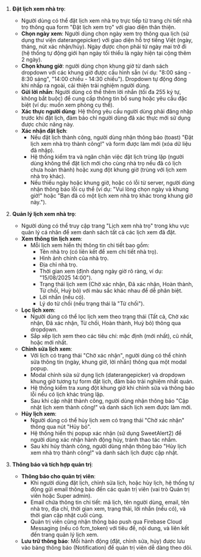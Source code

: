 1. **Đặt lịch xem nhà trọ**:

    - Người dùng có thể đặt lịch xem nhà trọ trực tiếp từ trang chi tiết nhà trọ thông qua form "Đặt lịch xem trọ" với giao diện thân thiện.
    - **Chọn ngày xem**: Người dùng chọn ngày xem trọ thông qua lịch (sử dụng thư viện daterangepicker) với giao diện hỗ trợ tiếng Việt (ngày, tháng, nút xác nhận/hủy). Ngày được chọn phải từ ngày mai trở đi (hệ thống tự động giới hạn ngày tối thiểu là ngày hiện tại cộng thêm 2 ngày).
    - **Chọn khung giờ**: người dùng chọn khung giờ từ danh sách dropdown với các khung giờ được cấu hình sẵn (ví dụ: "8:00 sáng - 8:30 sáng", "14:00 chiều - 14:30 chiều"). Dropdown tự động đóng khi nhấp ra ngoài, cải thiện trải nghiệm người dùng.
    - **Gửi lời nhắn**: Người dùng có thể thêm lời nhắn (tối đa 255 ký tự, không bắt buộc) để cung cấp thông tin bổ sung hoặc yêu cầu đặc biệt (ví dụ: muốn xem phòng cụ thể).
    - **Xác thực người dùng**: Hệ thống yêu cầu người dùng phải đăng nhập trước khi đặt lịch, đảm bảo chỉ người dùng đã xác thực mới sử dụng được chức năng này.
    - **Xác nhận đặt lịch**:
        - Nếu đặt lịch thành công, người dùng nhận thông báo (toast) "Đặt lịch xem nhà trọ thành công!" và form được làm mới (xóa dữ liệu đã nhập).
        - Hệ thống kiểm tra và ngăn chặn việc đặt lịch trùng lặp (người dùng không thể đặt lịch mới cho cùng nhà trọ nếu đã có lịch chưa hoàn thành) hoặc xung đột khung giờ (trùng với lịch xem nhà trọ khác).
        - Nếu thiếu ngày hoặc khung giờ, hoặc có lỗi từ server, người dùng nhận thông báo lỗi cụ thể (ví dụ: "Vui lòng chọn ngày và khung giờ!" hoặc "Bạn đã có một lịch xem nhà trọ khác trong khung giờ này.").

2. **Quản lý lịch xem nhà trọ**:

    - Người dùng có thể truy cập trang "Lịch xem nhà trọ" trong khu vực quản lý cá nhân để xem danh sách tất cả các lịch xem đã đặt.
    - **Xem thông tin lịch xem**:
        - Mỗi lịch xem hiển thị thông tin chi tiết bao gồm:
            - Tên nhà trọ (có liên kết để xem chi tiết nhà trọ).
            - Hình ảnh chính của nhà trọ.
            - Địa chỉ nhà trọ.
            - Thời gian xem (định dạng ngày giờ rõ ràng, ví dụ: "15/08/2025 14:00").
            - Trạng thái lịch xem (Chờ xác nhận, Đã xác nhận, Hoàn thành, Từ chối, Huỷ bỏ) với màu sắc khác nhau để dễ phân biệt.
            - Lời nhắn (nếu có).
            - Lý do từ chối (nếu trạng thái là "Từ chối").
    - **Lọc lịch xem**:
        - Người dùng có thể lọc lịch xem theo trạng thái (Tất cả, Chờ xác nhận, Đã xác nhận, Từ chối, Hoàn thành, Huỷ bỏ) thông qua dropdown.
        - Sắp xếp lịch xem theo các tiêu chí: mặc định (mới nhất), cũ nhất, hoặc mới nhất.
    - **Chỉnh sửa lịch xem**:
        - Với lịch có trạng thái "Chờ xác nhận", người dùng có thể chỉnh sửa thông tin (ngày, khung giờ, lời nhắn) thông qua một modal popup.
        - Modal chỉnh sửa sử dụng lịch (daterangepicker) và dropdown khung giờ tương tự form đặt lịch, đảm bảo trải nghiệm nhất quán.
        - Hệ thống kiểm tra xung đột khung giờ khi chỉnh sửa và thông báo lỗi nếu có lịch khác trùng lặp.
        - Sau khi cập nhật thành công, người dùng nhận thông báo "Cập nhật lịch xem thành công!" và danh sách lịch xem được làm mới.
    - **Hủy lịch xem**:
        - Người dùng có thể hủy lịch xem có trạng thái "Chờ xác nhận" thông qua nút "Hủy bỏ".
        - Hệ thống hiển thị popup xác nhận (sử dụng SweetAlert2) để người dùng xác nhận hành động hủy, tránh thao tác nhầm.
        - Sau khi hủy thành công, người dùng nhận thông báo "Hủy lịch xem nhà trọ thành công!" và danh sách lịch được cập nhật.

3. **Thông báo và tích hợp quản trị**:

    - **Thông báo cho quản trị viên**:
        - Khi người dùng đặt lịch, chỉnh sửa lịch, hoặc hủy lịch, hệ thống tự động gửi email thông báo đến các quản trị viên (vai trò Quản trị viên hoặc Super admin).
        - Email chứa thông tin chi tiết: mã lịch, tên người dùng, email, tên nhà trọ, địa chỉ, thời gian xem, trạng thái, lời nhắn (nếu có), và thời gian cập nhật cuối cùng.
        - Quản trị viên cũng nhận thông báo push qua Firebase Cloud Messaging (nếu có fcm_token) với tiêu đề, nội dung, và liên kết đến trang quản lý lịch xem.
    - **Lưu trữ thông báo**: Mỗi hành động (đặt, chỉnh sửa, hủy) được lưu vào bảng thông báo (Notification) để quản trị viên dễ dàng theo dõi.
